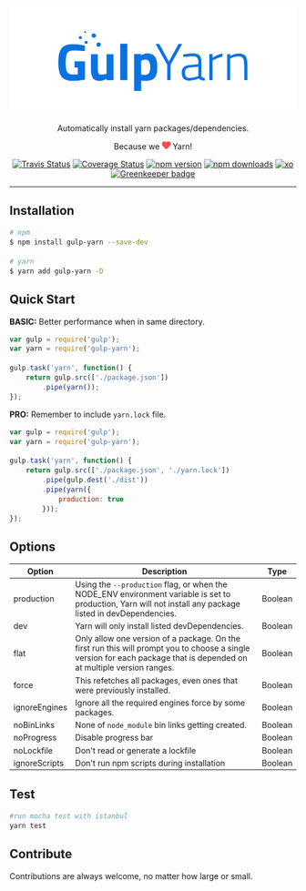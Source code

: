 <p align="center">
  <a href="https://github.com/warapitiya/gulp-yarn">
    <img alt="Gulp-Yarn" src="https://github.com/warapitiya/assets/blob/master/gulp-yarn.png?raw=true" width="546">
  </a>
</p>

<p align="center">
  Automatically install yarn packages/dependencies.
</p>
<p  align="center">
Because we <img alt="emoji=heart" src="https://github.com/warapitiya/assets/blob/master/heart-emoji.png?raw=true" width="15"> Yarn!</p>

<p align="center">
  <a href="https://travis-ci.org/warapitiya/gulp-yarn"><img alt="Travis Status" src="https://travis-ci.org/warapitiya/gulp-yarn.svg?branch=master"></a>
  <a href='https://coveralls.io/github/warapitiya/gulp-yarn?branch=master'><img src='https://coveralls.io/repos/github/warapitiya/gulp-yarn/badge.svg?branch=master' alt='Coverage Status' /></a>
  <a href="https://www.npmjs.com/package/gulp-yarn"><img src="https://img.shields.io/npm/v/gulp-yarn.svg" alt="npm version"></a>
  <a href="https://www.npmjs.com/package/gulp-yarn"><img src="https://img.shields.io/npm/dt/gulp-yarn.svg" alt="npm downloads"></a>
  <a href="https://github.com/sindresorhus/xo"><img src="https://img.shields.io/badge/code_style-XO-5ed9c7.svg" alt="xo"></a>
  <a href="https://greenkeeper.io/"><img src="https://badges.greenkeeper.io/warapitiya/gulp-yarn.svg" alt="Greenkeeper badge"></a>
</p>

---

## Installation

```bash
# npm
$ npm install gulp-yarn --save-dev

# yarn
$ yarn add gulp-yarn -D
```

## Quick Start
**BASIC:** Better performance when in same directory.

```javascript
var gulp = require('gulp');
var yarn = require('gulp-yarn');

gulp.task('yarn', function() {
    return gulp.src(['./package.json'])
        .pipe(yarn());
});

```

**PRO:** Remember to include `yarn.lock` file.

```javascript
var gulp = require('gulp');
var yarn = require('gulp-yarn');

gulp.task('yarn', function() {
    return gulp.src(['./package.json', './yarn.lock'])
        .pipe(gulp.dest('./dist'))
        .pipe(yarn({
            production: true
        }));
});
```

## Options
| Option        | Description                                                                                                                                                            | Type    |
|---------------|------------------------------------------------------------------------------------------------------------------------------------------------------------------------|---------|
| production    | Using the `--production` flag, or when the NODE_ENV environment variable is set to production, Yarn will not install any package listed in devDependencies.            | Boolean |
| dev           | Yarn will only install listed devDependencies.                                                                                                                         | Boolean |
| flat          | Only allow one version of a package. On the first run this will prompt you to choose a single version for each package that is depended on at multiple version ranges. | Boolean |
| force         | This refetches all packages, even ones that were previously installed.                                                                                                 | Boolean |
| ignoreEngines | Ignore all the required engines force by some packages.                                                                                                                | Boolean |
| noBinLinks    | None of `node_module` bin links getting created.                                                                                                                       | Boolean |
| noProgress    | Disable progress bar                                                                                                                                                   | Boolean |
| noLockfile    | Don't read or generate a lockfile                                                                                                                                      | Boolean |
| ignoreScripts | Don't run npm scripts during installation                                                                                                                              | Boolean |

## Test
```sh
#run mocha test with istanbul
yarn test
```

## Contribute
Contributions are always welcome, no matter how large or small.
